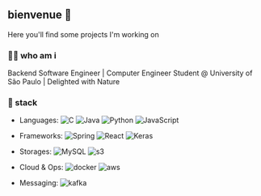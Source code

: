 ## bienvenue 👋

Here you'll find some projects I'm working on

### 👨‍🦱 who am i

Backend Software Engineer | Computer Engineer Student @ University of São Paulo | Delighted with Nature

### :hammer: stack

- Languages: 
  ![C](https://img.shields.io/badge/C-00599C?style=flat&logo=c&logoColor=white)
  ![Java](https://img.shields.io/badge/Java-ED8B00?style=flat&logo=J&logoColor=white)
  ![Python](https://img.shields.io/badge/Python-3776AB?style=flat&logo=python&logoColor=white)
  ![JavaScript](https://img.shields.io/badge/javascript-CC9933?style=flat&logo=javascript&logoColor=white)

- Frameworks: 
  ![Spring](https://img.shields.io/badge/Spring-5aaf2f?style=flat&logo=spring&logoColor=white)
  ![React](https://img.shields.io/badge/React-00cdf2?style=flat&logo=react&logoColor=white)
  ![Keras](https://img.shields.io/badge/Keras-f22500?style=flat&logo=keras&logoColor=white)
  
- Storages: 
  ![MySQL](https://img.shields.io/badge/MySQL-005C84?style=flat&logo=mysql&logoColor=white)
  ![s3](https://img.shields.io/badge/-Amazon%20S3-569A31?style=flat&logo=amazons3&logoColor=FFFFFF)
  
- Cloud & Ops: 
  ![docker](https://img.shields.io/badge/-Docker-2496ED?style=flat&logo=docker&logoColor=FFFFFF)
  ![aws](https://img.shields.io/badge/Amazon_AWS-232F3E?style=flat&logo=amazon-aws&logoColor=white)  
  
- Messaging:
  ![kafka](https://img.shields.io/badge/-Kafka-231F20?style=flat&logo=apachekafka&logoColor=FFFFFF)

<!-- [![Top Langs](https://github-readme-stats.vercel.app/api/top-langs/?username=Fonsecaaso&layout=compact&bg_color=DEG,B2FFAA,FFB9FB)](https://github.com/anuraghazra/github-readme-stats) PAT_1: https://www.youtube.com/watch?v=n6d4KHSKqGk&t=107s-->
